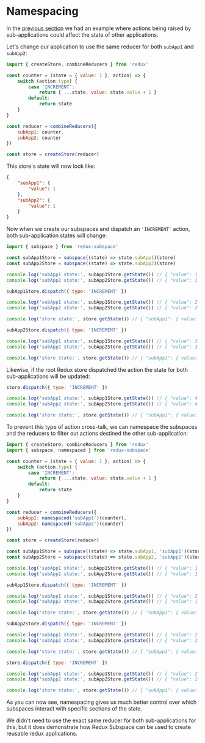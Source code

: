 # Namespacing

In the [previous section](/docs/basics/CreatingSubspaces) we had an example where actions being raised by sub-applications could affect the state of other applications.

Let's change our application to use the same reducer for both `subApp1` and `subApp2`:

``` javascript
import { createStore, combineReducers } from 'redux'

const counter = (state = { value: 1 }, action) => {
    switch (action.type) {
        case 'INCREMENT':
            return { ...state, value: state.value + 1 }
        default:
            return state
    }
}

const reducer = combineReducers({
    subApp1: counter,
    subApp2: counter
})

const store = createStore(reducer)
```

This store's state will now look like:

```json
{
    "subApp1": {
        "value": 1
    },
    "subApp2": {
        "value": 1
    }
}
```

Now when we create our subspaces and dispatch an `'INCREMENT'` action, both sub-application states will change:

```javascript
import { subspace } from 'redux-subspace'

const subApp1Store = subspace((state) => state.subApp1)(store)
const subApp2Store = subspace((state) => state.subApp2)(store)

console.log('subApp1 state:', subApp1Store.getState()) // { "value": 1 }
console.log('subApp2 state:', subApp2Store.getState()) // { "value": 1 }

subApp1Store.dispatch({ type: 'INCREMENT' })

console.log('subApp1 state:', subApp1Store.getState()) // { "value": 2 }
console.log('subApp2 state:', subApp2Store.getState()) // { "value": 2 }

console.log('store state:', store.getState()) // { "subApp1": { value: 2 }, "subApp2": { value: 2 } }

subApp2Store.dispatch({ type: 'INCREMENT' })

console.log('subApp1 state:', subApp1Store.getState()) // { "value": 3 }
console.log('subApp2 state:', subApp2Store.getState()) // { "value": 3 }

console.log('store state:', store.getState()) // { "subApp1": { value: 3 }, "subApp2": { value: 3 } }
```

Likewise, if the root Redux store dispatched the action the state for both sub-applications will be updated:

```javascript
store.dispatch({ type: 'INCREMENT' })

console.log('subApp1 state:', subApp1Store.getState()) // { "value": 4 }
console.log('subApp2 state:', subApp2Store.getState()) // { "value": 4 }

console.log('store state:', store.getState()) // { "subApp1": { value: 4 }, "subApp2": { value: 4 } }
```

To prevent this type of action cross-talk, we can namespace the subspaces and the reducers to filter out actions destined the other sub-application:

```javascript
import { createStore, combineReducers } from 'redux'
import { subspace, namespaced } from 'redux-subspace'

const counter = (state = { value: 1 }, action) => {
    switch (action.type) {
        case 'INCREMENT':
            return { ...state, value: state.value + 1 }
        default:
            return state
    }
}

const reducer = combineReducers({
    subApp1: namespaced('subApp1')(counter),
    subApp2: namespaced('subApp2')(counter)
})

const store = createStore(reducer)

const subApp1Store = subspace((state) => state.subApp1, 'subApp1')(store)
const subApp2Store = subspace((state) => state.subApp2, 'subApp2')(store)

console.log('subApp1 state:', subApp1Store.getState()) // { "value": 1 }
console.log('subApp2 state:', subApp2Store.getState()) // { "value": 1 }

subApp1Store.dispatch({ type: 'INCREMENT' })

console.log('subApp1 state:', subApp1Store.getState()) // { "value": 2 }
console.log('subApp2 state:', subApp2Store.getState()) // { "value": 1 }

console.log('store state:', store.getState()) // { "subApp1": { value: 2 }, "subApp2": { value: 1 } }

subApp2Store.dispatch({ type: 'INCREMENT' })

console.log('subApp1 state:', subApp1Store.getState()) // { "value": 2 }
console.log('subApp2 state:', subApp2Store.getState()) // { "value": 2 }

console.log('store state:', store.getState()) // { "subApp1": { value: 2 }, "subApp2": { value: 2 } }

store.dispatch({ type: 'INCREMENT' })

console.log('subApp1 state:', subApp1Store.getState()) // { "value": 2 }
console.log('subApp2 state:', subApp2Store.getState()) // { "value": 2 }

console.log('store state:', store.getState()) // { "subApp1": { value: 2 }, "subApp2": { value: 2 } }
```

As you can now see, namespacing gives us much better control over which subspaces interact with specific sections of the state.

We didn't need to use the exact same reducer for both sub-applications for this, but it does demonstrate how Redux Subspace can be used to create reusable redux applications.
